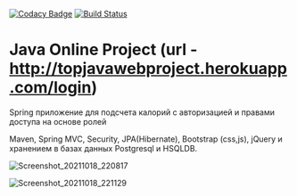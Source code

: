 [![Codacy Badge](https://app.codacy.com/project/badge/Grade/3c6b146736c04679bfa45be4f9e50ed8)](https://www.codacy.com/gh/VaSeBa/topjava/dashboard?utm_source=github.com&amp;utm_medium=referral&amp;utm_content=VaSeBa/topjava&amp;utm_campaign=Badge_Grade)
[![Build Status](https://travis-ci.com/VaSeBa/topjava.svg?branch=master)](https://travis-ci.com/VaSeBa/topjava)

Java Online Project (url - http://topjavawebproject.herokuapp.com/login)
===============================
Spring приложение для подсчета калорий c авторизацией и правами доступа на основе ролей 

Maven, Spring MVC, Security, JPA(Hibernate), Bootstrap (css,js), jQuery и хранением в базах данных Postgresql и HSQLDB.

![Screenshot_20211018_220817](https://user-images.githubusercontent.com/67800458/137792004-876d4ebc-be69-429c-858b-a41bad7774d2.png)

![Screenshot_20211018_221129](https://user-images.githubusercontent.com/67800458/137792353-44a0d64f-d73c-40fc-8a63-24ce5abd5bea.png)



